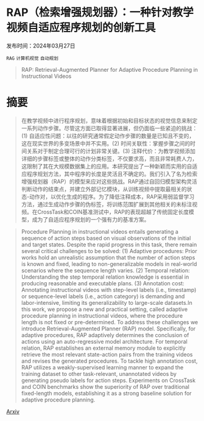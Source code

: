 # RAP（检索增强规划器）：一种针对教学视频自适应程序规划的创新工具

发布时间：2024年03月27日

`RAG` `计算机视觉` `自动规划`

> RAP: Retrieval-Augmented Planner for Adaptive Procedure Planning in Instructional Videos

# 摘要

> 在教学视频中进行程序规划，意味着根据初始和目标状态的视觉信息来制定一系列动作步骤。尽管这方面已取得显著进展，但仍面临一些紧迫的挑战：(1) 自适应性问题：以往的研究通常假定动作步骤的数量是已知且不变的，这在现实世界的多变场景中并不实用。(2) 时间关联性：掌握步骤之间的时间关系对于制定合理可行的计划非常关键。(3) 注释代价：为教学视频添加详细的步骤标签或整体的动作分类标签，不仅要求高，而且非常耗费人力，这限制了其在大规模数据集上的应用。本研究提出了一种新颖而实用的自适应程序规划方法，其中程序的长度是灵活且不确定的。我们引入了名为检索增强规划器（RAP）的模型来应对这些挑战。RAP通过自回归模型架构灵活判断动作的结束点，并建立外部记忆模块，从训练视频中提取最相关的状态-动作对，以优化生成的程序。为了降低注释成本，RAP采用弱监督学习方法，通过生成动作步骤的伪标签，将训练范围扩展到其他相关的未标注视频。在CrossTask和COIN基准测试中，RAP的表现超越了传统固定长度模型，成为了自适应程序规划的一个强有力的基准方案。

> Procedure Planning in instructional videos entails generating a sequence of action steps based on visual observations of the initial and target states. Despite the rapid progress in this task, there remain several critical challenges to be solved: (1) Adaptive procedures: Prior works hold an unrealistic assumption that the number of action steps is known and fixed, leading to non-generalizable models in real-world scenarios where the sequence length varies. (2) Temporal relation: Understanding the step temporal relation knowledge is essential in producing reasonable and executable plans. (3) Annotation cost: Annotating instructional videos with step-level labels (i.e., timestamp) or sequence-level labels (i.e., action category) is demanding and labor-intensive, limiting its generalizability to large-scale datasets.In this work, we propose a new and practical setting, called adaptive procedure planning in instructional videos, where the procedure length is not fixed or pre-determined. To address these challenges we introduce Retrieval-Augmented Planner (RAP) model. Specifically, for adaptive procedures, RAP adaptively determines the conclusion of actions using an auto-regressive model architecture. For temporal relation, RAP establishes an external memory module to explicitly retrieve the most relevant state-action pairs from the training videos and revises the generated procedures. To tackle high annotation cost, RAP utilizes a weakly-supervised learning manner to expand the training dataset to other task-relevant, unannotated videos by generating pseudo labels for action steps. Experiments on CrossTask and COIN benchmarks show the superiority of RAP over traditional fixed-length models, establishing it as a strong baseline solution for adaptive procedure planning.

[Arxiv](https://arxiv.org/abs/2403.18600)